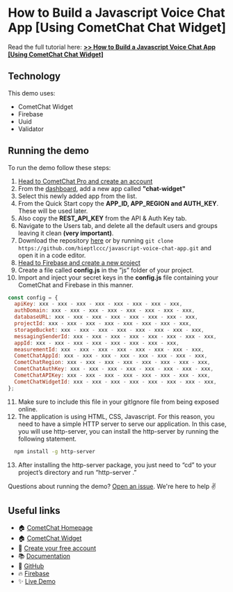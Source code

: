 # How to Build a Javascript Voice Chat App [Using CometChat Chat Widget]

Read the full tutorial here: [**>> How to Build a Javascript Voice Chat App [Using CometChat Chat Widget]**](https://www.cometchat.com/tutorials/#)

## Technology

This demo uses:

- CometChat Widget
- Firebase
- Uuid
- Validator

## Running the demo

To run the demo follow these steps:

1. [Head to CometChat Pro and create an account](https://app.cometchat.com/signup)
2. From the [dashboard](https://app.cometchat.com/apps), add a new app called **"chat-widget"**
3. Select this newly added app from the list.
4. From the Quick Start copy the **APP_ID, APP_REGION and AUTH_KEY**. These will be used later.
5. Also copy the **REST_API_KEY** from the API & Auth Key tab.
6. Navigate to the Users tab, and delete all the default users and groups leaving it clean **(very important)**.
7. Download the repository [here](https://github.com/hieptlccc/javascript-voice-chat-app/archive/main.zip) or by running `git clone https://github.com/hieptlccc/javascript-voice-chat-app.git` and open it in a code editor.
8. [Head to Firebase and create a new project](https://console.firebase.google.com)
9. Create a file called **config.js** in the ”js” folder of your project.
10. Import and inject your secret keys in the **config.js** file containing your CometChat and Firebase in this manner.

```js
const config = {
  apiKey: xxx - xxx - xxx - xxx - xxx - xxx - xxx - xxx,
  authDomain: xxx - xxx - xxx - xxx - xxx - xxx - xxx - xxx,
  databaseURL: xxx - xxx - xxx - xxx - xxx - xxx - xxx - xxx,
  projectId: xxx - xxx - xxx - xxx - xxx - xxx - xxx - xxx,
  storageBucket: xxx - xxx - xxx - xxx - xxx - xxx - xxx - xxx,
  messagingSenderId: xxx - xxx - xxx - xxx - xxx - xxx - xxx - xxx,
  appId: xxx - xxx - xxx - xxx - xxx - xxx - xxx - xxx,
  measurementId: xxx - xxx - xxx - xxx - xxx - xxx - xxx - xxx,
  CometChatAppId: xxx - xxx - xxx - xxx - xxx - xxx - xxx - xxx,
  CometChatRegion: xxx - xxx - xxx - xxx - xxx - xxx - xxx - xxx,
  CometChatAuthKey: xxx - xxx - xxx - xxx - xxx - xxx - xxx - xxx,
  CometChatAPIKey: xxx - xxx - xxx - xxx - xxx - xxx - xxx - xxx,
  CometChatWidgetId: xxx - xxx - xxx - xxx - xxx - xxx - xxx - xxx,
};
```

11. Make sure to include this file in your gitIgnore file from being exposed online.
12. The application is using HTML, CSS, Javascript. For this reason, you need to have a simple HTTP server to serve our application. In this case, you will use http-server, you can install the http-server by running the following statement.

```sh
  npm install -g http-server
```

13. After installing the http-server package, you just need to “cd” to your project’s directory and run “http-server .”

Questions about running the demo? [Open an issue](https://github.com/hieptlccc/javascript-voice-chat-app/issues). We're here to help ✌️

## Useful links

- 🏠 [CometChat Homepage](https://app.cometchat.com/signup)
- 🏠 [CometChat Widget](https://prodocs.cometchat.com/v2.1/docs/web-chat-widget)
- 🚀 [Create your free account](https://app.cometchat.com/apps)
- 📚 [Documentation](https://prodocs.cometchat.com)
- 👾 [GitHub](https://www.github.com/cometchat-pro)
- 🔥 [Firebase](https://console.firebase.google.com)
- ✨ [Live Demo](https://javascript-chat-app.glitch.me)
